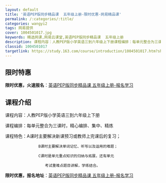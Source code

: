 ```yaml
---
layout: default
title: '英语PEP版同步精品课  五年级上册-限时优惠-网易精品课'
permalink: /:categories/:title/
categories: wangyi2
tags: 网易提供
cover: 1004501017.jpg
keywords: 精选网课,网易云课堂,英语PEP版同步精品课  五年级上册
description: 课程内容：人教PEP版小学英语三到六年级上下册课程编排：每单元整合为三课时，精心编排、集中、精炼课程特色：A课时主要解决
classid: 1004501017
targetlink: https://study.163.com/course/introduction/1004501017.htm?share=1&shareId=1025206652&utm_campaign=share&utm_medium=iphoneShare&utm_source=&utm_u=1025206652
---
```


## 限时特惠

**限时优惠，火速报名**：[英语PEP版同步精品课  五年级上册-报名学习](https://study.163.com/course/introduction/1004501017.htm?share=1&shareId=1025206652&utm_campaign=share&utm_medium=iphoneShare&utm_source=&utm_u=1025206652)

## 课程介绍

课程内容：人教PEP版小学英语三到六年级上下册

课程编排：每单元整合为三课时，精心编排、集中、精炼

课程特色：A课时主要解决新课预习或教师上完课后的复习；

                   B课时主要解决单词记忆、听写以及运用的难题；

                   C课时是单元重点知识的归纳与拓展，还有单元              

                      考试重难点题目讲解，学练结合。

**限时优惠，报名地址**：[英语PEP版同步精品课  五年级上册-报名学习](https://study.163.com/course/introduction/1004501017.htm?share=1&shareId=1025206652&utm_campaign=share&utm_medium=iphoneShare&utm_source=&utm_u=1025206652)

